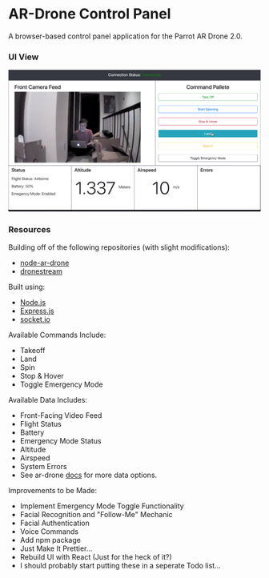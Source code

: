 AR-Drone Control Panel
==========================

A browser-based control panel application for the Parrot AR Drone 2.0.

### UI View ###

![UI_View](https://github.com/FellowshipOfThePing/Drone-Control-Panel/blob/master/images/screencap.jpg)



### Resources ###

Building off of the following repositories (with slight modifications):
 * [node-ar-drone](https://github.com/felixge/node-ar-drone)
 * [dronestream](https://github.com/bkw/node-dronestream)


Built using:
 * [Node.js](https://nodejs.org/en/docs/)
 * [Express.js](https://expressjs.com/en/4x/api.html)
 * [socket.io](https://github.com/socketio/socket.io)


Available Commands Include:
 * Takeoff
 * Land
 * Spin
 * Stop & Hover
 * Toggle Emergency Mode


Available Data Includes:
 * Front-Facing Video Feed
 * Flight Status
 * Battery
 * Emergency Mode Status
 * Altitude
 * Airspeed
 * System Errors
 * See ar-drone [docs](https://github.com/felixge/node-ar-drone/blob/master/docs/NavData.md) for more data options.


Improvements to be Made:
 * Implement Emergency Mode Toggle Functionality
 * Facial Recognition and "Follow-Me" Mechanic
 * Facial Authentication
 * Voice Commands
 * Add npm package
 * Just Make It Prettier...
 * Rebuild UI with React (Just for the heck of it?)
 * I should probably start putting these in a seperate Todo list...
